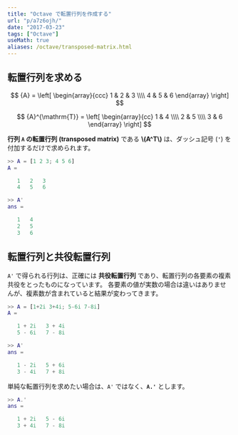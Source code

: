 ```yaml
---
title: "Octave で転置行列を作成する"
url: "p/a7z6ojh/"
date: "2017-03-23"
tags: ["Octave"]
useMath: true
aliases: /octave/transposed-matrix.html
---
```


転置行列を求める
----

$$
  {A} = \left[
    \begin{array}{ccc}
      1 & 2 & 3 \\\\
      4 & 5 & 6
    \end{array}
  \right]
$$

$$
  {A}^{\mathrm{T}} = \left[
    \begin{array}{cc}
      1 & 4 \\\\
      2 & 5 \\\\
      3 & 6
    \end{array}
  \right]
$$

__行列 `A` の転置行列 (transposed matrix)__ である __\\(A^T\\)__ は、ダッシュ記号 (__`'`__) を付加するだけで求められます。

```matlab
>> A = [1 2 3; 4 5 6]
A =

   1   2   3
   4   5   6

>> A'
ans =

   1   4
   2   5
   3   6
```


転置行列と共役転置行列
----

`A'` で得られる行列は、正確には __共役転置行列__ であり、転置行列の各要素の複素共役をとったものになっています。
各要素の値が実数の場合は違いはありませんが、複素数が含まれていると結果が変わってきます。

```matlab
>> A = [1+2i 3+4i; 5-6i 7-8i]
A =

   1 + 2i   3 + 4i
   5 - 6i   7 - 8i

>> A'
ans =

   1 - 2i   5 + 6i
   3 - 4i   7 + 8i
```

単純な転置行列を求めたい場合は、`A'` ではなく、__`A.'`__ とします。

```matlab
>> A.'
ans =

   1 + 2i   5 - 6i
   3 + 4i   7 - 8i
```

